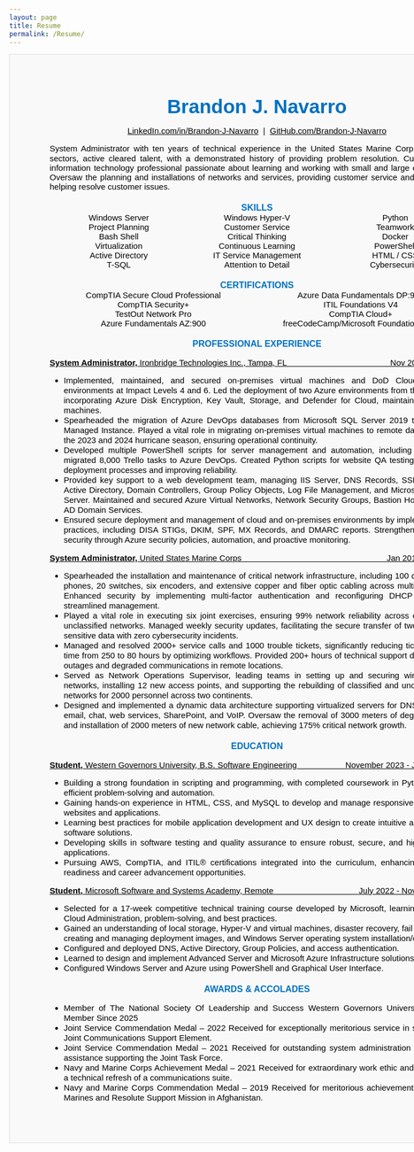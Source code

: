 ```yaml
---
layout: page
title: Resume
permalink: /Resume/
---
```



<!-- MIT License

Copyright (c) 2023 Brandon J. Navarro

Permission is hereby granted, free of charge, to any person obtaining a copy
of this software and associated documentation files (the "Software"), to deal
in the Software without restriction, including without limitation the rights
to use, copy, modify, merge, publish, distribute, sublicense, and/or sell
copies of the Software, and to permit persons to whom the Software is
furnished to do so, subject to the following conditions:

The above copyright notice and this permission notice shall be included in all
copies or substantial portions of the Software.

THE SOFTWARE IS PROVIDED "AS IS", WITHOUT WARRANTY OF ANY KIND, EXPRESS OR
IMPLIED, INCLUDING BUT NOT LIMITED TO THE WARRANTIES OF MERCHANTABILITY,
FITNESS FOR A PARTICULAR PURPOSE AND NONINFRINGEMENT. IN NO EVENT SHALL THE
AUTHORS OR COPYRIGHT HOLDERS BE LIABLE FOR ANY CLAIM, DAMAGES OR OTHER
LIABILITY, WHETHER IN AN ACTION OF CONTRACT, TORT OR OTHERWISE, ARISING FROM,
OUT OF OR IN CONNECTION WITH THE SOFTWARE OR THE USE OR OTHER DEALINGS IN THE
SOFTWARE. -->

<html lang="en">
    <style>
        .resume{
            display: revert;
            width:750px;
            padding:2px 72px 0px 72px;
            margin-left: auto;
            margin-right: auto;
            /* margin-top: 80px; */
            margin-bottom: 72px;
            background-color:#f9f9f9;
            border:1px solid #ddd;
            font-family: Arial, Helvetica, sans-serif;
            font-size: 15px;
            color: rgb(0, 0, 0);
        }
        .name{
            margin-top: 72px;
            margin-bottom:8.0pt;
            text-align:center;
            font-size:35px;
            color:#0070C0;
            font-weight: bold;
        }
        .contact{
            text-align:center;
            font-weight: normal;
            color: rgb(0, 0, 0);
        }
        .intro{
            margin-top:8.0pt;
            margin-bottom:0pt;
            line-height:115%;
            color:black;
            text-align:justify;
        }
        .skills{
            text-align: center;
            border: none rgb(0, 0, 0);
            color: rgb(0, 0, 0);
            line-height: 18px;
            background-color: #f9f9f9 ;
        }
        .certs{
            border: none rgb(0, 0, 0);
            text-align: center;
            line-height: 18px;
            column-width: auto;
            color: rgb(0, 0, 0);
            background-color: #f9f9f9 ;
        }
        .headers{
            font-size: 16px;
            font-weight: bold;
            text-align: center;
            margin-top: 15pt;
            color:#0070C0;
        }
        .bullets{
            text-align: justify;
            list-style-type: disc;
            line-height: 18px;
            color: rgb(0, 0, 0);
        }
        .work{
            text-decoration: underline;
            width: 100%;
            color: rgb(0, 0, 0);
        }
        table {
            width: 100%;
            background-color: #f9f9f9 ;
            color: rgb(0, 0, 0);
            border: none rgb(0, 0, 0);
        }
        tr:nth-child(even) {
            background-color: #f9f9f9 ;
            color: #f9f9f9 ;
        }
        tr:nth-child(odd) {
            background-color: #f9f9f9 ;
        }
        .flex-table {
            margin-top:0pt;
            display: flex;
            flex-direction: column;
            border: none rgb(0, 0, 0);
            width: auto;
        }
        .flex-row {
            display: flex;
        }
        .flex-item {
            flex: 1;
            /* padding: 10px; */
            border: none rgb(0, 0, 0);
            text-align: center;
        }
        a:link {
            color: rgb(0, 0, 0);
        }
        a:visited {
            color: rgb(0, 0, 0);
        }
        a:hover {
            color:#0070C0;
        }
    </style>
    <head>
        <meta charset="utf-8">
        <meta name="viewport" content="width=device-width, initial-scale=1.0">
        <title>Resume</title>
        <!-- <link rel="stylesheet" href="./Resume.css" asp-append-version="true"/> -->
    </head>
    <body>
        <!-- <header class="site-header">
            <div class="wrapper">
                <a class="site-title" rel="author" href="/">Brandon Navarro Blog</a>
                <nav class="site-nav">
                    <div class="drawer-container">
                        <div class="drawer">
                            <a class="nav-item" href="/about/">About</a>
                            <a class="nav-item" href="/Resume/Resume.html">Resume</a>
                        </div>
                    </div>
                    <div class="slab">
                        <a class="nav-item" href="/about/">About</a>
                        <a class="nav-item" href="/Resume/Resume.html">Resume</a>
                    </div>
                </nav>
            </div>
        </header> -->
        <div class="resume">
            <p class="name">Brandon J. Navarro</p>
            <p class="contact">
                <a href="https://www.linkedin.com/in/brandon-j-navarro/" rel="noopener noreferrer" target="_blank">LinkedIn.com/in/Brandon-J-Navarro</a>
                &nbsp;|&nbsp;
                <a href="https://github.com/Brandon-J-Navarro" rel="noopener noreferrer" target="_blank">GitHub.com/Brandon-J-Navarro</a>
            </p>
            <p class="intro">System Administrator with ten years of technical experience in the United States Marine Corps and civilian sectors, active cleared talent, with a demonstrated history of providing problem resolution. Customer-facing information technology professional passionate about learning and working with small and large organizations. Oversaw the planning and installations of networks and services, providing customer service and support, and helping resolve customer issues.</p>
            <!-- <table>
                <p class="headers" style="margin-bottom: 0">SKILLS</p>
                <tbody class="skills">
                <tr>
                    <td>Windows Server</td>
                    <td>Windows Hyper-V</td>
                    <td>Python</td>
                </tr>
                <tr>
                    <td>Project Planning</td>
                    <td>Customer Service</td>
                    <td>Teamwork</td>
                </tr>
                <tr>
                    <td>Bash Shell</td>
                    <td>Critical Thinking</td>
                    <td>Docker</td>
                </tr>
                <tr>
                    <td>Virtualization</td>
                    <td>Continuous Learning</td>
                    <td>PowerShell</td>
                </tr>
                <tr>
                    <td>Active Directory</td>
                    <td>IT Service Management</td>
                    <td>HTML / CSS</td>
                </tr>
                <tr>
                    <td>T-SQL</td>
                    <td>Attention to Detail</td>
                    <td>Cybersecurity</td>
                </tr>
                </tbody>
            </table> -->
            <div class="flex-table">
                <p class="headers" style="margin-bottom: 0;margin-top: 15pt">SKILLS</p>
                <div class="flex-row">
                    <div class="flex-item">Windows Server</div>
                    <div class="flex-item">Windows Hyper-V</div>
                    <div class="flex-item">Python</div>
                </div>
                <div class="flex-row">
                    <div class="flex-item">Project Planning</div>
                    <div class="flex-item">Customer Service</div>
                    <div class="flex-item">Teamwork</div>
                </div>
                <div class="flex-row">
                    <div class="flex-item">Bash Shell</div>
                    <div class="flex-item">Critical Thinking</div>
                    <div class="flex-item">Docker</div>
                </div>
                    <div class="flex-row">
                    <div class="flex-item">Virtualization</div>
                    <div class="flex-item">Continuous Learning</div>
                    <div class="flex-item">PowerShell</div>
                </div>
                <div class="flex-row">
                    <div class="flex-item">Active Directory</div>
                    <div class="flex-item">IT Service Management</div>
                    <div class="flex-item">HTML / CSS</div>
                </div>
                <div class="flex-row">
                    <div class="flex-item">T-SQL</div>
                    <div class="flex-item">Attention to Detail</div>
                    <div class="flex-item">Cybersecurity</div>
                </div>
            </div>
            <!-- <table>
                <p class="headers" style="margin-bottom: 0">CERTIFICATIONS</p>
                <tbody class="certs">
                    <tr>
                        <td>CompTIA Secure Cloud Professional</td>
                        <td>Azure Data Fundamentals DP:900</td>
                    </tr>
                    <tr>
                        <td>CompTIA Security+</td>
                        <td>ITIL Foundations V4</td>
                    </tr>
                    <tr>
                        <td>TestOut Network Pro</td>
                        <td>CompTIA Cloud+</td>
                    </tr>
                    <tr>
                        <td>Azure Fundamentals AZ:900</td>
                        <td>freeCodeCamp/Microsoft Foundational C#</td>
                    </tr>
                </tbody>
            </table> -->
            <div class="flex-table">
                <p class="headers" style="margin-bottom: 0">CERTIFICATIONS</p>
                <div class="flex-row">
                    <div class="flex-item">CompTIA Secure Cloud Professional</div>
                    <div class="flex-item">Azure Data Fundamentals DP:900</div>
                </div>
                <div class="flex-row">
                    <div class="flex-item">CompTIA Security+</div>
                    <div class="flex-item">ITIL Foundations V4</div>
                </div>
                <div class="flex-row">
                    <div class="flex-item">TestOut Network Pro</div>
                    <div class="flex-item">CompTIA Cloud+</div>
                </div>
                    <div class="flex-row">
                    <div class="flex-item">Azure Fundamentals AZ:900</div>
                    <div class="flex-item">freeCodeCamp/Microsoft Foundational C#</div>
                </div>
            </div>
            <p class="headers">PROFESSIONAL EXPERIENCE</p>
            <p class="work">
                <strong>System Administrator,&nbsp;</strong>Ironbridge Technologies Inc., Tampa, FL	 &nbsp; &nbsp; &nbsp; &nbsp; &nbsp; &nbsp; &nbsp; &nbsp; &nbsp; &nbsp; &nbsp; &nbsp; &nbsp; &nbsp; &nbsp; &nbsp; &nbsp; &nbsp; &nbsp; &nbsp; &nbsp; &nbsp; Nov 2022 – Current
            </p>
            <ul class="bullets">
                <li >Implemented, maintained, and secured on-premises virtual machines and DoD Cloud Computing environments at Impact Levels 4 and 6. Led the deployment of two Azure environments from the ground up, incorporating Azure Disk Encryption, Key Vault, Storage, and Defender for Cloud, maintaining 22 virtual machines.</li>
                <li >Spearheaded the migration of Azure DevOps databases from Microsoft SQL Server 2019 to Azure SQL Managed Instance. Played a vital role in migrating on-premises virtual machines to remote data centers for the 2023 and 2024 hurricane season, ensuring operational continuity.</li>
                <li >Developed multiple PowerShell scripts for server management and automation, including a script that migrated 8,000 Trello tasks to Azure DevOps. Created Python scripts for website QA testing, streamlining deployment processes and improving reliability.</li>
                <li >Provided key support to a web development team, managing IIS Server, DNS Records, SSL Certificates, Active Directory, Domain Controllers, Group Policy Objects, Log File Management, and Microsoft Exchange Server. Maintained and secured Azure Virtual Networks, Network Security Groups, Bastion Host, and Azure AD Domain Services.</li>
                <li >Ensured secure deployment and management of cloud and on-premises environments by implementing best practices, including DISA STIGs, DKIM, SPF, MX Records, and DMARC reports. Strengthened enterprise security through Azure security policies, automation, and proactive monitoring.</li>
            </ul>
            <p class="work">
                <strong>System Administrator,&nbsp;</strong>United States Marine Corps &nbsp; &nbsp; &nbsp; &nbsp; &nbsp; &nbsp; &nbsp; &nbsp; &nbsp; &nbsp; &nbsp; &nbsp; &nbsp; &nbsp; &nbsp; &nbsp; &nbsp; &nbsp; &nbsp; &nbsp; &nbsp; &nbsp; &nbsp; &nbsp; &nbsp; &nbsp; &nbsp; &nbsp; &nbsp; &nbsp; &nbsp; Jan 2015 – Oct 2022
            </p>
            <ul class="bullets">
                <li >Spearheaded the installation and maintenance of critical network infrastructure, including 100 computers, 25 phones, 20 switches, six encoders, and extensive copper and fiber optic cabling across multiple locations. Enhanced security by implementing multi-factor authentication and reconfiguring DHCP services for streamlined management.</li>
                <li >Played a vital role in executing six joint exercises, ensuring 99% network reliability across classified and unclassified networks. Managed weekly security updates, facilitating the secure transfer of two terabytes of sensitive data with zero cybersecurity incidents.</li>
                <li >Managed and resolved 2000+ service calls and 1000 trouble tickets, significantly reducing ticket resolution time from 250 to 80 hours by optimizing workflows. Provided 200+ hours of technical support during network outages and degraded communications in remote locations.</li>
                <li >Served as Network Operations Supervisor, leading teams in setting up and securing wireless morale networks, installing 12 new access points, and supporting the rebuilding of classified and unclassified data networks for 2000 personnel across two continents.</li>
                <li >Designed and implemented a dynamic data architecture supporting virtualized servers for DNS, PKI Logon, email, chat, web services, SharePoint, and VoIP. Oversaw the removal of 3000 meters of degraded cabling and installation of 2000 meters of new network cable, achieving 175% critical network growth.</li>
            </ul>
            <p class="headers">EDUCATION</p>
            <p class="work">
                <strong>Student,&nbsp;</strong>Western Governors University, B.S. Software Engineering &nbsp; &nbsp; &nbsp; &nbsp; &nbsp; &nbsp; &nbsp; &nbsp; &nbsp; &nbsp; November 2023 - January 2028
            </p>
            <ul class="bullets">
                <li >Building a strong foundation in scripting and programming, with completed coursework in Python, enabling efficient problem-solving and automation.</li>
                <li >Gaining hands-on experience in HTML, CSS, and MySQL to develop and manage responsive, user-friendly websites and applications.</li>
                <li >Learning best practices for mobile application development and UX design to create intuitive and accessible software solutions.</li>
                <li >Developing skills in software testing and quality assurance to ensure robust, secure, and high-performing applications.</li>
                <li >Pursuing AWS, CompTIA, and ITIL® certifications integrated into the curriculum, enhancing job market readiness and career advancement opportunities.</li>
            </ul>
             <p class="work">
                <strong>Student,&nbsp;</strong>Microsoft Software and Systems Academy, Remote &nbsp; &nbsp; &nbsp; &nbsp; &nbsp; &nbsp; &nbsp; &nbsp; &nbsp; &nbsp; &nbsp; &nbsp; &nbsp; &nbsp; &nbsp; &nbsp; &nbsp; &nbsp; July 2022 - November 2022
            </p>
            <ul class="bullets">
                <li >Selected for a 17-week competitive technical training course developed by Microsoft, learning Server and Cloud Administration, problem-solving, and best practices.</li>
                <li >Gained an understanding of local storage, Hyper-V and virtual machines, disaster recovery, fail over clusters, creating and managing deployment images, and Windows Server operating system installation/configuration.</li>
                <li >Configured and deployed DNS, Active Directory, Group Policies, and access authentication.</li>
                <li >Learned to design and implement Advanced Server and Microsoft Azure Infrastructure solutions.</li>
                <li >Configured Windows Server and Azure using PowerShell and Graphical User Interface.</li>
            </ul>
            <p class="headers">AWARDS & ACCOLADES</p>
            <ul class="bullets" style="margin-bottom: 72px;">
                <li>Member of The National Society Of Leadership and Success Western Governors University Chapter - Member Since 2025</li>
                <li>Joint Service Commendation Medal – 2022 Received for exceptionally meritorious service in support of the Joint Communications Support Element.</li>
                <li>Joint Service Commendation Medal – 2021 Received for outstanding system administration and technical assistance supporting the Joint Task Force.</li>
                <li>Navy and Marine Corps Achievement Medal – 2021 Received for extraordinary work ethic and leadership of a technical refresh of a communications suite.</li>
                <li>Navy and Marine Corps Commendation Medal – 2019 Received for meritorious achievement in support of Marines and Resolute Support Mission in Afghanistan.</li>
            </ul>
        </div>
    </body>
</html>

